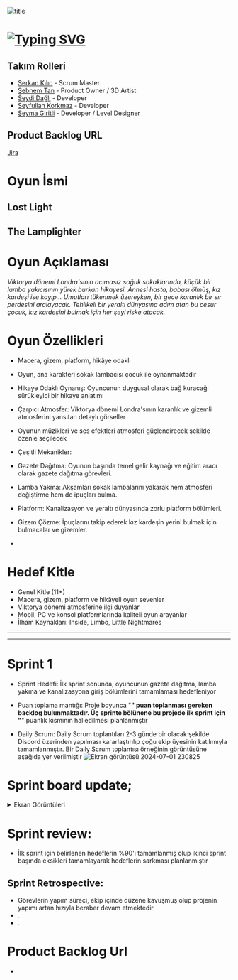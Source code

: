 ![title](https://github.com/Serkan-K/Unity_48/assets/125659165/de1c83ce-f56a-40de-af70-1034916785ba)

# [![Typing SVG](https://readme-typing-svg.demolab.com?font=&size=30&duration=1000&pause=3000&color=FFFFFF&center=true&vCenter=true&random=false&width=150&lines=+Unity+48)](https://git.io/typing-svg)                  

## Takım Rolleri

- [Serkan Kılıç](https://www.linkedin.com/in/serkan-klc/) - Scrum Master
- [Şebnem Tan](https://www.linkedin.com/) - Product Owner / 3D Artist
- [Seydi Dağlı](https://www.linkedin.com/) - Developer
- [Seyfullah Korkmaz](https://www.linkedin.com/in/seyfullah-korkmaz-polestar/) - Developer
- [Şeyma Giritli](https://www.linkedin.com/in/seymagrtl2/) - Developer / Level Designer

## Product Backlog URL
[Jira](https://unity-48.atlassian.net/jira/core/projects/U48/summary?atlOrigin=eyJpIjoiNzM0MTE5YTFhYThmNGI0ZmI1MmNiMWMyMWYxOWExYTAiLCJwIjoiaiJ9)


# Oyun İsmi
## Lost Light ##
## The Lamplighter ## 

# Oyun Açıklaması
_Viktorya dönemi Londra'sının acımasız soğuk sokaklarında, küçük bir lamba yakıcısının yürek burkan hikayesi. Annesi hasta, babası ölmüş, kız kardeşi ise kayıp...  Umutları tükenmek üzereyken, bir gece karanlık bir sır perdesini aralayacak. Tehlikeli bir yeraltı dünyasına adım atan bu cesur çocuk, kız kardeşini bulmak için her şeyi riske atacak._

# Oyun Özellikleri

- Macera, gizem, platform, hikâye odaklı
- Oyun, ana karakteri sokak lambacısı çocuk ile oynanmaktadır
- Hikaye Odaklı Oynanış: Oyuncunun duygusal olarak bağ kuracağı sürükleyici bir hikaye anlatımı
- Çarpıcı Atmosfer: Viktorya dönemi Londra'sının karanlık ve gizemli atmosferini yansıtan detaylı görseller
- Oyunun müzikleri ve ses efektleri atmosferi güçlendirecek şekilde özenle seçilecek
  
- Çeşitli Mekanikler:
- Gazete Dağıtma: Oyunun başında temel gelir kaynağı ve eğitim aracı olarak gazete dağıtma görevleri.
- Lamba Yakma: Akşamları sokak lambalarını yakarak hem atmosferi değiştirme hem de ipuçları bulma.
- Platform: Kanalizasyon ve yeraltı dünyasında zorlu platform bölümleri.
- Gizem Çözme: İpuçlarını takip ederek kız kardeşin yerini bulmak için bulmacalar ve gizemler.
- 

# Hedef Kitle
- Genel Kitle (11+)
- Macera, gizem, platform ve hikâyeli oyun sevenler
- Viktorya dönemi atmosferine ilgi duyanlar
- Mobil, PC ve konsol platformlarında kaliteli oyun arayanlar
- İlham Kaynakları: Inside, Limbo, Little Nightmares



- - - -

- - - -

# Sprint 1

- Sprint Hedefi: İlk sprint sonunda, oyuncunun gazete dağıtma, lamba yakma ve kanalizasyona giriş bölümlerini tamamlaması hedefleniyor

  
- Puan toplama mantığı: Proje boyunca "**" puan toplanması gereken backlog bulunmaktadır. Üç sprinte bölünene bu projede ilk sprint için "**" puanlık kısmının halledilmesi planlanmıştır
- Daily Scrum: Daily Scrum toplantıları 2-3 günde bir olacak şekilde Discord üzerinden yapılması kararlaştırılıp çoğu ekip üyesinin katılımıyla tamamlanmıştır. Bir Daily Scrum toplantısı örneğinin görüntüsüne aşağıda yer verilmiştir
![Ekran görüntüsü 2024-07-01 230825](https://github.com/Serkan-K/Unity_48/assets/125659165/9a890924-c10b-4938-b60a-86609de85ee7)

# Sprint board update;

<details>
           <summary> Ekran Görüntüleri </summary>
           <p> - ![Ekran görüntüsü 2024-06-29 151653](https://github.com/Serkan-K/Unity_48/assets/125659165/48a31aed-71b3-4df2-be64-a9d5f491fa95/480x270)
             - ![Ekran görüntüsü 2024-06-28 222744](https://github.com/Serkan-K/Unity_48/assets/125659165/40c3f79c-6f2e-462c-957a-ecde5a44a7ff/480x270)
             </p>
         </details>







# Sprint review:
  - İlk sprint için belirlenen hedeflerin %90'ı tamamlanmış olup ikinci sprint başında eksikleri tamamlayarak hedeflerin sarkması planlanmıştır
 
## Sprint Retrospective:
  - Görevlerin yapım süreci, ekip içinde düzene kavuşmuş olup projenin yapımı artan hızıyla beraber devam etmektedir
  - .
  - .

# Product Backlog Url
  -






























